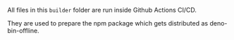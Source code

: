 All files in this `builder` folder are run inside Github Actions CI/CD.

They are used to prepare the npm package which gets distributed as deno-bin-offline.
